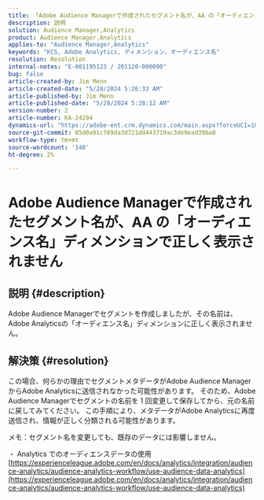 ```yaml
---
title: 「Adobe Audience Managerで作成されたセグメント名が、AA の「オーディエンス名」ディメンションで正しく表示されません」
description: 説明
solution: Audience Manager,Analytics
product: Audience Manager,Analytics
applies-to: "Audience Manager,Analytics"
keywords: "KCS, Adobe Analytics, ディメンション，オーディエンス名"
resolution: Resolution
internal-notes: "E-001195123 / 201120-000090"
bug: false
article-created-by: Jim Menn
article-created-date: "5/28/2024 5:26:33 AM"
article-published-by: Jim Menn
article-published-date: "5/28/2024 5:28:12 AM"
version-number: 2
article-number: KA-24204
dynamics-url: "https://adobe-ent.crm.dynamics.com/main.aspx?forceUCI=1&pagetype=entityrecord&etn=knowledgearticle&id=fe95c5d6-b21c-ef11-840b-6045bd006268"
source-git-commit: 85d0a91c769da3d721dd443719ac3de9ead39ba8
workflow-type: tm+mt
source-wordcount: '148'
ht-degree: 2%

---
```


# Adobe Audience Managerで作成されたセグメント名が、AA の「オーディエンス名」ディメンションで正しく表示されません

## 説明 {#description}

Adobe Audience Managerでセグメントを作成しましたが、その名前は、Adobe Analyticsの「オーディエンス名」ディメンションに正しく表示されません。

## 解決策 {#resolution}


この場合、何らかの理由でセグメントメタデータがAdobe Audience ManagerからAdobe Analyticsに送信されなかった可能性があります。 そのため、Adobe Audience Managerでセグメントの名前を 1 回変更して保存してから、元の名前に戻してみてください。 この手順により、メタデータがAdobe Analyticsに再度送信され、情報が正しく分類される可能性があります。

メモ：セグメント名を変更しても、既存のデータには影響しません。

・ Analytics でのオーディエンスデータの使用
[https://experienceleague.adobe.com/en/docs/analytics/integration/audience-analytics/audience-analytics-workflow/use-audience-data-analytics](https://experienceleague.adobe.com/en/docs/analytics/integration/audience-analytics/audience-analytics-workflow/use-audience-data-analytics)

